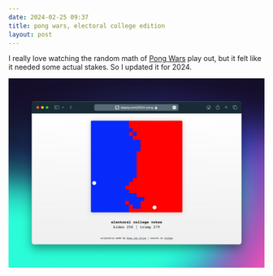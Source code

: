 ```yaml
---
date: 2024-02-25 09:37 
title: pong wars, electoral college edition
layout: post
---
```


I really love watching the random math of [Pong Wars](https://github.com/vnglst/pong-wars) play out, but it felt like it needed some actual stakes. So I updated it for 2024.

[![2024 pong wars](/assets/2024/pong-wars.png)](/2024-pong/)
